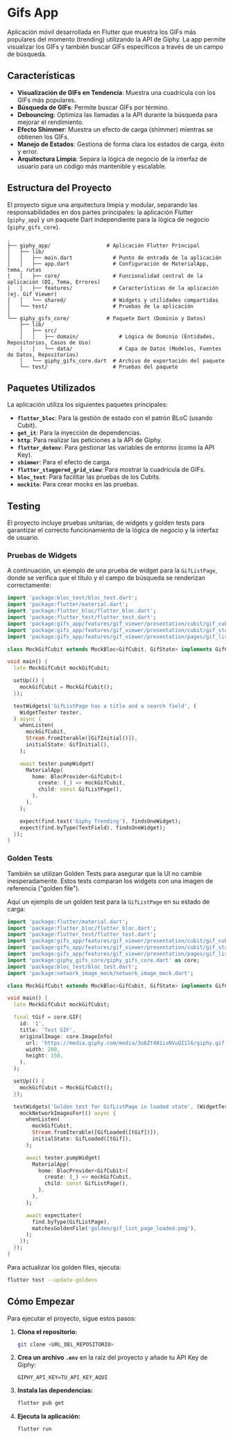 # Gifs App

Aplicación móvil desarrollada en Flutter que muestra los GIFs más populares del momento (trending) utilizando la API de Giphy. La app permite visualizar los GIFs y también buscar GIFs específicos a través de un campo de búsqueda.

## Características

- **Visualización de GIFs en Tendencia**: Muestra una cuadrícula con los GIFs más populares.
- **Búsqueda de GIFs**: Permite buscar GIFs por término.
- **Debouncing**: Optimiza las llamadas a la API durante la búsqueda para mejorar el rendimiento.
- **Efecto Shimmer**: Muestra un efecto de carga (shimmer) mientras se obtienen los GIFs.
- **Manejo de Estados**: Gestiona de forma clara los estados de carga, éxito y error.
- **Arquitectura Limpia**: Separa la lógica de negocio de la interfaz de usuario para un código más mantenible y escalable.

## Estructura del Proyecto

El proyecto sigue una arquitectura limpia y modular, separando las responsabilidades en dos partes principales: la aplicación Flutter (`giphy_app`) y un paquete Dart independiente para la lógica de negocio (`giphy_gifs_core`).

```
.
├── giphy_app/                  # Aplicación Flutter Principal
│   ├── lib/
│   │   ├── main.dart             # Punto de entrada de la aplicación
│   │   ├── app.dart              # Configuración de MaterialApp, tema, rutas
│   │   ├── core/                 # Funcionalidad central de la aplicación (DI, Tema, Errores)
│   │   ├── features/             # Características de la aplicación (ej. Gif Viewer)
│   │   └── shared/               # Widgets y utilidades compartidas
│   └── test/                     # Pruebas de la aplicación
│
└── giphy_gifs_core/            # Paquete Dart (Dominio y Datos)
    ├── lib/
    │   ├── src/
    │   │   ├── domain/             # Lógica de Dominio (Entidades, Repositorios, Casos de Uso)
    │   │   └── data/               # Capa de Datos (Modelos, Fuentes de Datos, Repositorios)
    │   └── giphy_gifs_core.dart  # Archivo de exportación del paquete
    └── test/                     # Pruebas del paquete
```

## Paquetes Utilizados

La aplicación utiliza los siguientes paquetes principales:

- **`flutter_bloc`**: Para la gestión de estado con el patrón BLoC (usando Cubit).
- **`get_it`**: Para la inyección de dependencias.
- **`http`**: Para realizar las peticiones a la API de Giphy.
- **`flutter_dotenv`**: Para gestionar las variables de entorno (como la API Key).
- **`shimmer`**: Para el efecto de carga.
- **`flutter_staggered_grid_view`**: Para mostrar la cuadrícula de GIFs.
- **`bloc_test`**: Para facilitar las pruebas de los Cubits.
- **`mockito`**: Para crear mocks en las pruebas.

## Testing

El proyecto incluye pruebas unitarias, de widgets y golden tests para garantizar el correcto funcionamiento de la lógica de negocio y la interfaz de usuario.

### Pruebas de Widgets

A continuación, un ejemplo de una prueba de widget para la `GifListPage`, donde se verifica que el título y el campo de búsqueda se renderizan correctamente:

```dart
import 'package:bloc_test/bloc_test.dart';
import 'package:flutter/material.dart';
import 'package:flutter_bloc/flutter_bloc.dart';
import 'package:flutter_test/flutter_test.dart';
import 'package:gifs_app/features/gif_viewer/presentation/cubit/gif_cubit.dart';
import 'package:gifs_app/features/gif_viewer/presentation/cubit/gif_state.dart';
import 'package:gifs_app/features/gif_viewer/presentation/pages/gif_list_page.dart';

class MockGifCubit extends MockBloc<GifCubit, GifState> implements GifCubit {}

void main() {
  late MockGifCubit mockGifCubit;

  setUp(() {
    mockGifCubit = MockGifCubit();
  });

  testWidgets('GifListPage has a title and a search field', (
    WidgetTester tester,
  ) async {
    whenListen(
      mockGifCubit,
      Stream.fromIterable([GifInitial()]),
      initialState: GifInitial(),
    );

    await tester.pumpWidget(
      MaterialApp(
        home: BlocProvider<GifCubit>(
          create: (_) => mockGifCubit,
          child: const GifListPage(),
        ),
      ),
    );

    expect(find.text('Giphy Trending'), findsOneWidget);
    expect(find.byType(TextField), findsOneWidget);
  });
}
```

### Golden Tests

También se utilizan Golden Tests para asegurar que la UI no cambie inesperadamente. Estos tests comparan los widgets con una imagen de referencia ("golden file").

Aquí un ejemplo de un golden test para la `GifListPage` en su estado de carga:

```dart
import 'package:flutter/material.dart';
import 'package:flutter_bloc/flutter_bloc.dart';
import 'package:flutter_test/flutter_test.dart';
import 'package:gifs_app/features/gif_viewer/presentation/cubit/gif_cubit.dart';
import 'package:gifs_app/features/gif_viewer/presentation/cubit/gif_state.dart';
import 'package:gifs_app/features/gif_viewer/presentation/pages/gif_list_page.dart';
import 'package:giphy_gifs_core/giphy_gifs_core.dart' as core;
import 'package:bloc_test/bloc_test.dart';
import 'package:network_image_mock/network_image_mock.dart';

class MockGifCubit extends MockBloc<GifCubit, GifState> implements GifCubit {}

void main() {
  late MockGifCubit mockGifCubit;

  final tGif = core.GIF(
    id: '1',
    title: 'Test GIF',
    originalImage: core.ImageInfo(
      url: 'https://media.giphy.com/media/3o6Zt481isNVuQI1l6/giphy.gif',
      width: 200,
      height: 150,
    ),
  );

  setUp(() {
    mockGifCubit = MockGifCubit();
  });

  testWidgets('Golden test for GifListPage in loaded state', (WidgetTester tester) async {
    mockNetworkImagesFor(() async {
      whenListen(
        mockGifCubit,
        Stream.fromIterable([GifLoaded([tGif])]),
        initialState: GifLoaded([tGif]),
      );

      await tester.pumpWidget(
        MaterialApp(
          home: BlocProvider<GifCubit>(
            create: (_) => mockGifCubit,
            child: const GifListPage(),
          ),
        ),
      );

      await expectLater(
        find.byType(GifListPage),
        matchesGoldenFile('golden/gif_list_page_loaded.png'),
      );
    });
  });
}
```

Para actualizar los golden files, ejecuta:
```bash
flutter test --update-goldens
```

## Cómo Empezar

Para ejecutar el proyecto, sigue estos pasos:

1.  **Clona el repositorio:**
    ```bash
    git clone <URL_DEL_REPOSITORIO>
    ```

2.  **Crea un archivo `.env`** en la raíz del proyecto y añade tu API Key de Giphy:
    ```
    GIPHY_API_KEY=TU_API_KEY_AQUI
    ```

3.  **Instala las dependencias:**
    ```bash
    flutter pub get
    ```

4.  **Ejecuta la aplicación:**
    ```bash
    flutter run
    ```